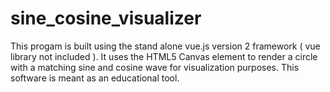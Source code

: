 # sine_cosine_visualizer

This progam is built using the stand alone vue.js version 2 framework ( vue library not included ).
It uses the HTML5 Canvas element to render a circle with a matching sine and cosine wave for visualization purposes. 
This software is meant as an educational tool.
